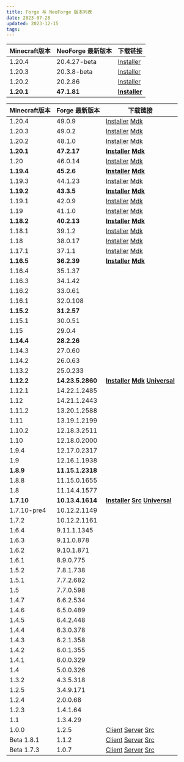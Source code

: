 ```yaml
---
title: Forge 与 NeoForge 版本列表
date: 2023-07-28 
updated: 2023-12-15
tags:
---
```


| Minecraft版本 | NeoForge 最新版本 | 下载链接                                                                                                                                                                                                                                   |
| ------------- | ----------------- | ------------------------------------------------------------------------------------------------------------------------------------------------------------------------------------------------------------------------------------------ |
| 1.20.4        | 20.4.27-beta      | [Installer](https://maven.neoforged.net/releases/net/neoforged/neoforge/20.4.27-beta/neoforge-20.4.27-beta-installer.jar)                                                                                                                  |
| 1.20.3        | 20.3.8-beta       | [Installer](https://maven.neoforged.net/releases/net/neoforged/neoforge/20.3.8-beta/neoforge-20.3.8-beta-installer.jar)                                                                                                                    |
| 1.20.2        | 20.2.86           | [Installer](https://maven.neoforged.net/releases/net/neoforged/neoforge/20.2.86/neoforge-20.2.86-installer.jar)  |
| **1.20.1**    | **47.1.81**       | **[Installer](https://maven.neoforged.net/releases/net/neoforged/forge/1.20.1-47.1.81/forge-1.20.1-47.1.81-installer.jar)** |

| Minecraft版本 | Forge 最新版本   | 下载链接                                                                                                                                                                                                                                                                                                                                                                                                                                   |
| ------------- | ---------------- | ------------------------------------------------------------------------------------------------------------------------------------------------------------------------------------------------------------------------------------------------------------------------------------------------------------------------------------------------------------------------------------------------------------------------------------------ |
| 1.20.4        | 49.0.9           | [Installer](https://maven.minecraftforge.net/net/minecraftforge/forge/1.20.4-49.0.9/forge-1.20.4-49.0.9-installer.jar) [Mdk](https://maven.minecraftforge.net/net/minecraftforge/forge/1.20.4-49.0.9/forge-1.20.4-49.0.9-mdk.zip)                                                                                                                                                                                                          |
| 1.20.3        | 49.0.2           | [Installer](https://maven.minecraftforge.net/net/minecraftforge/forge/1.20.3-49.0.2/forge-1.20.3-49.0.2-installer.jar) [Mdk](https://maven.minecraftforge.net/net/minecraftforge/forge/1.20.3-49.0.2/forge-1.20.3-49.0.2-mdk.zip)                                                                                                                                                                                                          |
| 1.20.2        | 48.1.0           | [Installer](https://maven.minecraftforge.net/net/minecraftforge/forge/1.20.2-48.1.0/forge-1.20.2-48.1.0-installer.jar) [Mdk](https://maven.minecraftforge.net/net/minecraftforge/forge/1.20.2-48.1.0/forge-1.20.2-48.1.0-mdk.zip)                                                                                                                                                                                                          |
| **1.20.1**    | **47.2.17**      | **[Installer](https://maven.minecraftforge.net/net/minecraftforge/forge/1.20.1-47.2.17/forge-1.20.1-47.2.17-installer.jar) [Mdk](https://maven.minecraftforge.net/net/minecraftforge/forge/1.20.1-47.2.17/forge-1.20.1-47.2.17-mdk.zip)**                                                                                                                                                                                                  |
| 1.20          | 46.0.14          | [Installer](https://maven.minecraftforge.net/net/minecraftforge/forge/1.20-46.0.14/forge-1.20-46.0.14-installer.jar) [Mdk](https://maven.minecraftforge.net/net/minecraftforge/forge/1.20-46.0.14/forge-1.20-46.0.14-mdk.zip)                                                                                                                                                                                                              |
| **1.19.4**    | **45.2.6**       | **[Installer](https://maven.minecraftforge.net/net/minecraftforge/forge/1.19.4-45.2.6/forge-1.19.4-45.2.6-installer.jar) [Mdk](https://maven.minecraftforge.net/net/minecraftforge/forge/1.19.4-45.2.6/forge-1.19.4-45.2.6-mdk.zip)**                                                                                                                                                                                                      |
| 1.19.3        | 44.1.23          | [Installer](https://maven.minecraftforge.net/net/minecraftforge/forge/1.19.3-44.1.23/forge-1.19.3-44.1.23-installer.jar) [Mdk](https://maven.minecraftforge.net/net/minecraftforge/forge/1.19.3-44.1.23/forge-1.19.3-44.1.23-mdk.zip)                                                                                                                                                                                                      |
| **1.19.2**    | **43.3.5**       | **[Installer](https://maven.minecraftforge.net/net/minecraftforge/forge/1.19.2-43.3.5/forge-1.19.2-43.3.5-installer.jar) [Mdk](https://maven.minecraftforge.net/net/minecraftforge/forge/1.19.2-43.3.5/forge-1.19.2-43.3.5-mdk.zip)**                                                                                                                                                                                                      |
| 1.19.1        | 42.0.9           | [Installer](https://maven.minecraftforge.net/net/minecraftforge/forge/1.19.1-42.0.9/forge-1.19.1-42.0.9-installer.jar) [Mdk](https://maven.minecraftforge.net/net/minecraftforge/forge/1.19.1-42.0.9/forge-1.19.1-42.0.9-mdk.zip)                                                                                                                                                                                                          |
| 1.19          | 41.1.0           | [Installer](https://maven.minecraftforge.net/net/minecraftforge/forge/1.19-41.1.0/forge-1.19-41.1.0-installer.jar) [Mdk](https://maven.minecraftforge.net/net/minecraftforge/forge/1.19-41.1.0/forge-1.19-41.1.0-mdk.zip)                                                                                                                                                                                                                  |
| **1.18.2**    | **40.2.13**      | **[Installer](https://maven.minecraftforge.net/net/minecraftforge/forge/1.18.2-40.2.13/forge-1.18.2-40.2.13-installer.jar) [Mdk](https://maven.minecraftforge.net/net/minecraftforge/forge/1.18.2-40.2.13/forge-11.18.2-40.2.13-mdk.zip)**                                                                                                                                                                                                 |
| 1.18.1        | 39.1.2           | [Installer](https://maven.minecraftforge.net/net/minecraftforge/forge/1.18.1-39.1.2/forge-1.18.1-39.1.2-installer.jar) [Mdk](https://maven.minecraftforge.net/net/minecraftforge/forge/1.18.1-39.1.2/forge-1.18.1-39.1.2-mdk.zip)                                                                                                                                                                                                          |
| 1.18          | 38.0.17          | [Installer](https://maven.minecraftforge.net/net/minecraftforge/forge/1.18-38.0.17/forge-1.18-38.0.17-installer.jar) [Mdk](https://maven.minecraftforge.net/net/minecraftforge/forge/1.18-38.0.17/forge-1.18-38.0.17-mdk.zip)                                                                                                                                                                                                              |
| 1.17.1        | 37.1.1           | [Installer](https://maven.minecraftforge.net/net/minecraftforge/forge/1.17.1-37.1.1/forge-1.17.1-37.1.1-installer.jar) [Mdk](https://maven.minecraftforge.net/net/minecraftforge/forge/1.17.1-37.1.1/forge-1.17.1-37.1.1-mdk.zip)                                                                                                                                                                                                          |
| **1.16.5**    | **36.2.39**      | **[Installer](https://maven.minecraftforge.net/net/minecraftforge/forge/1.16.5-36.2.39/forge-1.16.5-36.2.39-installer.jar) [Mdk](https://maven.minecraftforge.net/net/minecraftforge/forge/1.16.5-36.2.39/forge-1.16.5-36.2.39-mdk.zip)**                                                                                                                                                                                                  |
| 1.16.4        | 35.1.37          |                                                                                                                                                                                                                                                                                                                                                                                                                                            |
| 1.16.3        | 34.1.42          |                                                                                                                                                                                                                                                                                                                                                                                                                                            |
| 1.16.2        | 33.0.61          |                                                                                                                                                                                                                                                                                                                                                                                                                                            |
| 1.16.1        | 32.0.108         |                                                                                                                                                                                                                                                                                                                                                                                                                                            |
| **1.15.2**    | **31.2.57**      |                                                                                                                                                                                                                                                                                                                                                                                                                                            |
| 1.15.1        | 30.0.51          |                                                                                                                                                                                                                                                                                                                                                                                                                                            |
| 1.15          | 29.0.4           |                                                                                                                                                                                                                                                                                                                                                                                                                                            |
| **1.14.4**    | **28.2.26**      |                                                                                                                                                                                                                                                                                                                                                                                                                                            |
| 1.14.3        | 27.0.60          |                                                                                                                                                                                                                                                                                                                                                                                                                                            |
| 1.14.2        | 26.0.63          |                                                                                                                                                                                                                                                                                                                                                                                                                                            |
| 1.13.2        | 25.0.233         |                                                                                                                                                                                                                                                                                                                                                                                                                                            |
| **1.12.2**    | **14.23.5.2860** | **[Installer](https://maven.minecraftforge.net/net/minecraftforge/forge/1.12.2-14.23.5.2860/forge-1.12.2-14.23.5.2860-installer.jar) [Mdk](https://maven.minecraftforge.net/net/minecraftforge/forge/1.12.2-14.23.5.2860/forge-1.12.2-14.23.5.2860-mdk.zip) [Universal](https://maven.minecraftforge.net/net/minecraftforge/forge/1.12.2-14.23.5.2860/forge-1.12.2-14.23.5.2860-universal.jar)**                                           |
| 1.12.1        | 14.22.1.2485     |                                                                                                                                                                                                                                                                                                                                                                                                                                            |
| 1.12          | 14.21.1.2443     |                                                                                                                                                                                                                                                                                                                                                                                                                                            |
| 1.11.2        | 13.20.1.2588     |                                                                                                                                                                                                                                                                                                                                                                                                                                            |
| 1.11          | 13.19.1.2199     |                                                                                                                                                                                                                                                                                                                                                                                                                                            |
| 1.10.2        | 12.18.3.2511     |                                                                                                                                                                                                                                                                                                                                                                                                                                            |
| 1.10          | 12.18.0.2000     |                                                                                                                                                                                                                                                                                                                                                                                                                                            |
| 1.9.4         | 12.17.0.2317     |                                                                                                                                                                                                                                                                                                                                                                                                                                            |
| 1.9           | 12.16.1.1938     |                                                                                                                                                                                                                                                                                                                                                                                                                                            |
| **1.8.9**     | **11.15.1.2318** |                                                                                                                                                                                                                                                                                                                                                                                                                                            |
| 1.8.8         | 11.15.0.1655     |                                                                                                                                                                                                                                                                                                                                                                                                                                            |
| 1.8           | 11.14.4.1577     |                                                                                                                                                                                                                                                                                                                                                                                                                                            |
| **1.7.10**    | **10.13.4.1614** | **[Installer](https://maven.minecraftforge.net/net/minecraftforge/forge/1.7.10-10.13.4.1614-1.7.10/forge-1.7.10-10.13.4.1614-1.7.10-installer.jar) [Src](https://maven.minecraftforge.net/net/minecraftforge/forge/1.7.10-10.13.4.1614-1.7.10/forge-1.7.10-10.13.4.1614-1.7.10-src.zip) [Universal](https://maven.minecraftforge.net/net/minecraftforge/forge/1.7.10-10.13.4.1614-1.7.10/forge-1.7.10-10.13.4.1614-1.7.10-universal.jar)** |
| 1.7.10-pre4   | 10.12.2.1149     |                                                                                                                                                                                                                                                                                                                                                                                                                                            |
| 1.7.2         | 10.12.2.1161     |                                                                                                                                                                                                                                                                                                                                                                                                                                            |
| 1.6.4         | 9.11.1.1345      |                                                                                                                                                                                                                                                                                                                                                                                                                                            |
| 1.6.3         | 9.11.0.878       |                                                                                                                                                                                                                                                                                                                                                                                                                                            |
| 1.6.2         | 9.10.1.871       |                                                                                                                                                                                                                                                                                                                                                                                                                                            |
| 1.6.1         | 8.9.0.775        |                                                                                                                                                                                                                                                                                                                                                                                                                                            |
| 1.5.2         | 7.8.1.738        |                                                                                                                                                                                                                                                                                                                                                                                                                                            |
| 1.5.1         | 7.7.2.682        |                                                                                                                                                                                                                                                                                                                                                                                                                                            |
| 1.5           | 7.7.0.598        |                                                                                                                                                                                                                                                                                                                                                                                                                                            |
| 1.4.7         | 6.6.2.534        |                                                                                                                                                                                                                                                                                                                                                                                                                                            |
| 1.4.6         | 6.5.0.489        |                                                                                                                                                                                                                                                                                                                                                                                                                                            |
| 1.4.5         | 6.4.2.448        |                                                                                                                                                                                                                                                                                                                                                                                                                                            |
| 1.4.4         | 6.3.0.378        |                                                                                                                                                                                                                                                                                                                                                                                                                                            |
| 1.4.3         | 6.2.1.358        |                                                                                                                                                                                                                                                                                                                                                                                                                                            |
| 1.4.2         | 6.0.1.355        |                                                                                                                                                                                                                                                                                                                                                                                                                                            |
| 1.4.1         | 6.0.0.329        |                                                                                                                                                                                                                                                                                                                                                                                                                                            |
| 1.4           | 5.0.0.326        |                                                                                                                                                                                                                                                                                                                                                                                                                                            |
| 1.3.2         | 4.3.5.318        |                                                                                                                                                                                                                                                                                                                                                                                                                                            |
| 1.2.5         | 3.4.9.171        |                                                                                                                                                                                                                                                                                                                                                                                                                                            |
| 1.2.4         | 2.0.0.68         |                                                                                                                                                                                                                                                                                                                                                                                                                                            |
| 1.2.3         | 1.4.1.64         |                                                                                                                                                                                                                                                                                                                                                                                                                                            |
| 1.1           | 1.3.4.29         |                                                                                                                                                                                                                                                                                                                                                                                                                                            |
| 1.0.0         | 1.2.5            | [Client](https://master.dl.sourceforge.net/project/minecraftforge/1.2.5/minecraftforge-client-1.2.5.zip) [Server](https://master.dl.sourceforge.net/project/minecraftforge/1.2.5/minecraftforge-server-1.2.5.zip) [Src](https://master.dl.sourceforge.net/project/minecraftforge/1.2.5/minecraftforge-src-1.2.5.zip)                                                                                                                       |
| Beta 1.8.1    | 1.1.2            | [Client](https://master.dl.sourceforge.net/project/minecraftforge/1.1.2/minecraftforge-client-1.1.2.zip) [Server](https://master.dl.sourceforge.net/project/minecraftforge/1.1.2/minecraftforge-server-1.1.2.zip) [Src](https://master.dl.sourceforge.net/project/minecraftforge/1.1.2/minecraftforge-src-1.1.2.zip)                                                                                                                       |
| Beta 1.7.3    | 1.0.7            | [Client](https://master.dl.sourceforge.net/project/buildcraft/Forge%201.0.7%2020110907/minecraftforge-client-1.0.7-20110907.zip) [Server](https://master.dl.sourceforge.net/project/buildcraft/Forge%201.0.7%2020110907/minecraftforge-server-1.0.7-20110907.zip) [Src](https://master.dl.sourceforge.net/project/buildcraft/Forge%201.0.7%2020110907/minecraftforge-src-1.0.7-20110907.zip)                                               |
